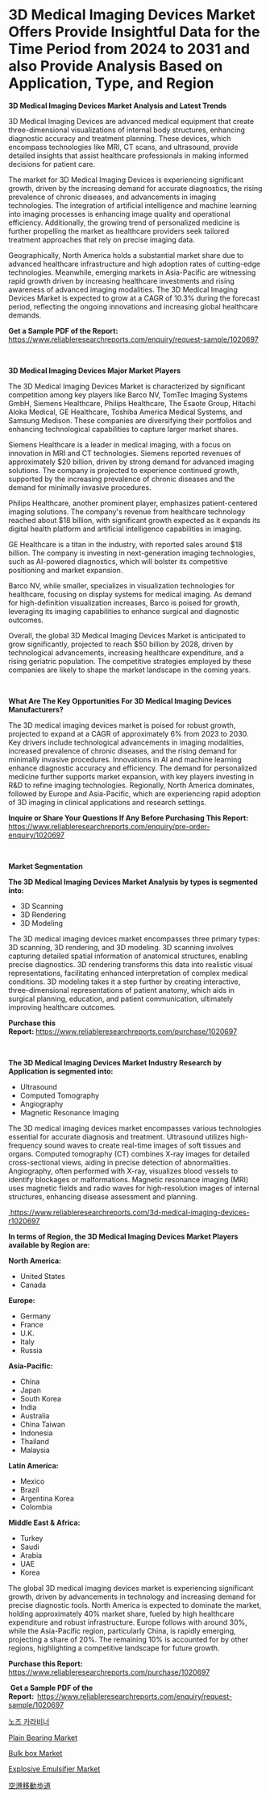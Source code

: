 <p><h1>3D Medical Imaging Devices Market Offers Provide Insightful Data for the Time Period from 2024 to 2031 and also Provide Analysis Based on Application, Type, and Region</h1></p><p><strong>3D Medical Imaging Devices Market Analysis and Latest Trends</strong></p>
<p><p>3D Medical Imaging Devices are advanced medical equipment that create three-dimensional visualizations of internal body structures, enhancing diagnostic accuracy and treatment planning. These devices, which encompass technologies like MRI, CT scans, and ultrasound, provide detailed insights that assist healthcare professionals in making informed decisions for patient care.</p><p>The market for 3D Medical Imaging Devices is experiencing significant growth, driven by the increasing demand for accurate diagnostics, the rising prevalence of chronic diseases, and advancements in imaging technologies. The integration of artificial intelligence and machine learning into imaging processes is enhancing image quality and operational efficiency. Additionally, the growing trend of personalized medicine is further propelling the market as healthcare providers seek tailored treatment approaches that rely on precise imaging data.</p><p>Geographically, North America holds a substantial market share due to advanced healthcare infrastructure and high adoption rates of cutting-edge technologies. Meanwhile, emerging markets in Asia-Pacific are witnessing rapid growth driven by increasing healthcare investments and rising awareness of advanced imaging modalities. The 3D Medical Imaging Devices Market is expected to grow at a CAGR of 10.3% during the forecast period, reflecting the ongoing innovations and increasing global healthcare demands.</p></p>
<p><strong>Get a Sample PDF of the Report:&nbsp;</strong> <a href="https://www.reliableresearchreports.com/enquiry/request-sample/1020697">https://www.reliableresearchreports.com/enquiry/request-sample/1020697</a></p>
<p>&nbsp;</p>
<p><strong>3D Medical Imaging Devices Major Market Players</strong></p>
<p><p>The 3D Medical Imaging Devices Market is characterized by significant competition among key players like Barco NV, TomTec Imaging Systems GmbH, Siemens Healthcare, Philips Healthcare, The Esaote Group, Hitachi Aloka Medical, GE Healthcare, Toshiba America Medical Systems, and Samsung Medison. These companies are diversifying their portfolios and enhancing technological capabilities to capture larger market shares.</p><p>Siemens Healthcare is a leader in medical imaging, with a focus on innovation in MRI and CT technologies. Siemens reported revenues of approximately $20 billion, driven by strong demand for advanced imaging solutions. The company is projected to experience continued growth, supported by the increasing prevalence of chronic diseases and the demand for minimally invasive procedures.</p><p>Philips Healthcare, another prominent player, emphasizes patient-centered imaging solutions. The company's revenue from healthcare technology reached about $18 billion, with significant growth expected as it expands its digital health platform and artificial intelligence capabilities in imaging.</p><p>GE Healthcare is a titan in the industry, with reported sales around $18 billion. The company is investing in next-generation imaging technologies, such as AI-powered diagnostics, which will bolster its competitive positioning and market expansion.</p><p>Barco NV, while smaller, specializes in visualization technologies for healthcare, focusing on display systems for medical imaging. As demand for high-definition visualization increases, Barco is poised for growth, leveraging its imaging capabilities to enhance surgical and diagnostic outcomes.</p><p>Overall, the global 3D Medical Imaging Devices Market is anticipated to grow significantly, projected to reach $50 billion by 2028, driven by technological advancements, increasing healthcare expenditure, and a rising geriatric population. The competitive strategies employed by these companies are likely to shape the market landscape in the coming years.</p></p>
<p>&nbsp;</p>
<p><strong>What Are The Key Opportunities For 3D Medical Imaging Devices Manufacturers?</strong></p>
<p><p>The 3D medical imaging devices market is poised for robust growth, projected to expand at a CAGR of approximately 6% from 2023 to 2030. Key drivers include technological advancements in imaging modalities, increased prevalence of chronic diseases, and the rising demand for minimally invasive procedures. Innovations in AI and machine learning enhance diagnostic accuracy and efficiency. The demand for personalized medicine further supports market expansion, with key players investing in R&D to refine imaging technologies. Regionally, North America dominates, followed by Europe and Asia-Pacific, which are experiencing rapid adoption of 3D imaging in clinical applications and research settings.</p></p>
<p><strong>Inquire or Share Your Questions If Any Before Purchasing This Report:</strong> <a href="https://www.reliableresearchreports.com/enquiry/pre-order-enquiry/1020697">https://www.reliableresearchreports.com/enquiry/pre-order-enquiry/1020697</a></p>
<p>&nbsp;</p>
<p><strong>Market Segmentation</strong></p>
<p><strong>The 3D Medical Imaging Devices Market Analysis by types is segmented into:</strong></p>
<p><ul><li>3D Scanning</li><li>3D Rendering</li><li>3D Modeling</li></ul></p>
<p><p>The 3D medical imaging devices market encompasses three primary types: 3D scanning, 3D rendering, and 3D modeling. 3D scanning involves capturing detailed spatial information of anatomical structures, enabling precise diagnostics. 3D rendering transforms this data into realistic visual representations, facilitating enhanced interpretation of complex medical conditions. 3D modeling takes it a step further by creating interactive, three-dimensional representations of patient anatomy, which aids in surgical planning, education, and patient communication, ultimately improving healthcare outcomes.</p></p>
<p><strong>Purchase this Report:&nbsp;</strong><a href="https://www.reliableresearchreports.com/purchase/1020697">https://www.reliableresearchreports.com/purchase/1020697</a></p>
<p>&nbsp;</p>
<p><strong>The 3D Medical Imaging Devices Market Industry Research by Application is segmented into:</strong></p>
<p><ul><li>Ultrasound</li><li>Computed Tomography</li><li>Angiography</li><li>Magnetic Resonance Imaging</li></ul></p>
<p><p>The 3D medical imaging devices market encompasses various technologies essential for accurate diagnosis and treatment. Ultrasound utilizes high-frequency sound waves to create real-time images of soft tissues and organs. Computed tomography (CT) combines X-ray images for detailed cross-sectional views, aiding in precise detection of abnormalities. Angiography, often performed with X-ray, visualizes blood vessels to identify blockages or malformations. Magnetic resonance imaging (MRI) uses magnetic fields and radio waves for high-resolution images of internal structures, enhancing disease assessment and planning.</p></p>
<p><a href="https://www.reliableresearchreports.com/3d-medical-imaging-devices-r1020697">&nbsp;https://www.reliableresearchreports.com/3d-medical-imaging-devices-r1020697</a></p>
<p><strong>In terms of Region, the 3D Medical Imaging Devices Market Players available by Region are:</strong></p>
<p>
    <p> <strong> North America: </strong>
        <ul>
            <li>United States</li>
            <li>Canada</li>
        </ul>
        </p> 
    <p> <strong> Europe: </strong>
        <ul>
            <li>Germany</li>
            <li>France</li>
            <li>U.K.</li>
            <li>Italy</li>
            <li>Russia</li>
        </ul>
        </p> 
    <p> <strong> Asia-Pacific: </strong>
        <ul>
            <li>China</li>
            <li>Japan</li>
            <li>South Korea</li>
            <li>India</li>
            <li>Australia</li>
            <li>China Taiwan</li>
            <li>Indonesia</li>
            <li>Thailand</li>
            <li>Malaysia</li>
        </ul>
        </p> 
    <p> <strong> Latin America: </strong>
        <ul>
            <li>Mexico</li>
            <li>Brazil</li>
            <li>Argentina Korea</li>
            <li>Colombia</li>
        </ul>
        </p> 
    <p> <strong> Middle East & Africa: </strong>
        <ul>
            <li>Turkey</li>
            <li>Saudi</li>
            <li>Arabia</li>
            <li>UAE</li>
            <li>Korea</li>
        </ul>
    </p>
    </p>
<p><p>The global 3D medical imaging devices market is experiencing significant growth, driven by advancements in technology and increasing demand for precise diagnostic tools. North America is expected to dominate the market, holding approximately 40% market share, fueled by high healthcare expenditure and robust infrastructure. Europe follows with around 30%, while the Asia-Pacific region, particularly China, is rapidly emerging, projecting a share of 20%. The remaining 10% is accounted for by other regions, highlighting a competitive landscape for future growth.</p></p>
<p><strong>Purchase this Report: </strong><a href="https://www.reliableresearchreports.com/purchase/1020697">https://www.reliableresearchreports.com/purchase/1020697</a></p>
<p>&nbsp;<strong>Get a Sample PDF of the Report:&nbsp;&nbsp;</strong><a href="https://www.reliableresearchreports.com/enquiry/request-sample/1020697">https://www.reliableresearchreports.com/enquiry/request-sample/1020697</a></p>
<p><strong></strong></p>
<p><p><a href="https://medium.com/@eduardocofllins90786/%EC%84%B8%EA%B3%84-nose-carabiners-market-%EC%9D%80-2024%EC%97%90%EC%84%9C-2031%EB%A1%9C-%EC%97%B0%ED%8F%89%EA%B7%A0-%EC%A6%9D%EA%B0%80%EC%9C%A8%EC%9D%84-%EB%B3%B4%EC%9D%BC-%EA%B2%83%EC%9C%BC%EB%A1%9C-%EC%98%88%EC%83%81%EB%90%A9%EB%8B%88%EB%8B%A4-5d70f35eaa0c">노즈 카라비너</a></p><p><a href="https://github.com/santosh758595/Market-Research-Report-List-6/blob/main/plain-bearing-market.md">Plain Bearing Market</a></p><p><a href="https://issuu.com/reportprime-2/docs/bulk-box-market-size-2030.pptx_fab7c1430cc904">Bulk box Market</a></p><p><a href="https://github.com/MarlinNader2023/Market-Research-Report-List-1/blob/main/explosive-emulsifier-market.md">Explosive Emulsifier Market</a></p><p><a href="https://medium.com/@schmahlson/airport-moving-walkways-market-%E3%81%AE%E3%82%B0%E3%83%AD%E3%83%BC%E3%83%90%E3%83%AB%E5%B8%82%E5%A0%B4%E6%A6%82%E8%A6%81%E3%81%AF-%E4%B8%96%E7%95%8C%E3%81%8A%E3%82%88%E3%81%B3%E4%B8%BB%E8%A6%81%E5%B8%82%E5%A0%B4%E3%81%AB%E3%81%8A%E3%81%91%E3%82%8B%E6%A5%AD%E7%95%8C%E3%81%AB%E5%BD%B1%E9%9F%BF%E3%82%92%E4%B8%8E%E3%81%88%E3%82%8B%E4%B8%BB%E8%A6%81%E3%81%AA%E3%83%88%E3%83%AC%E3%83%B3%E3%83%89%E3%81%AB%E3%81%A4%E3%81%84%E3%81%A6-%E7%8B%AC%E8%87%AA%E3%81%AE%E8%A6%96%E7%82%B9%E3%82%92%E6%8F%90%E4%BE%9B%E3%81%97%E3%81%BE%E3%81%99-4b9f658e1ef9">空港移動歩道</a></p></p>